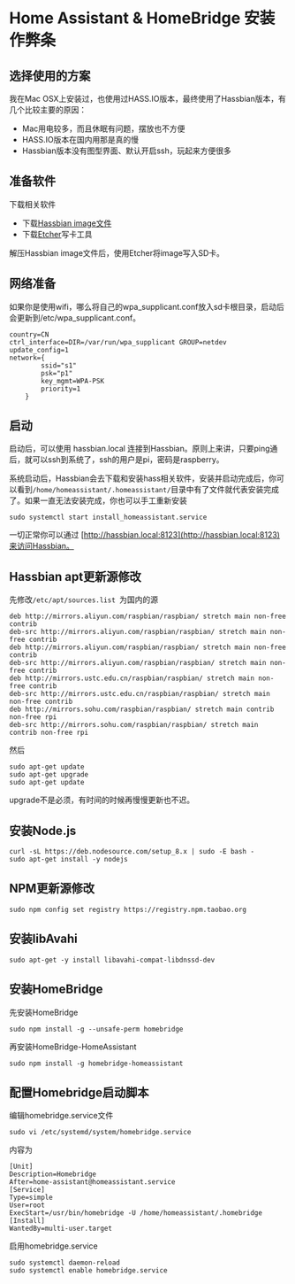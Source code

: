 # Home Assistant & HomeBridge 安装作弊条

## 选择使用的方案

我在Mac OSX上安装过，也使用过HASS.IO版本，最终使用了Hassbian版本，有几个比较主要的原因：

* Mac用电较多，而且休眠有问题，摆放也不方便
* HASS.IO版本在国内用那是真的慢
* Hassbian版本没有图型界面、默认开启ssh，玩起来方便很多

## 准备软件

下载相关软件

* 下载[Hassbian image文件](https://github.com/home-assistant/pi-gen/releases/latest)
* 下载[Etcher](https://etcher.io/)写卡工具

解压Hassbian image文件后，使用Etcher将image写入SD卡。

## 网络准备

如果你是使用wifi，哪么将自己的wpa_supplicant.conf放入sd卡根目录，启动后会更新到/etc/wpa_supplicant.conf。

```
country=CN
ctrl_interface=DIR=/var/run/wpa_supplicant GROUP=netdev
update_config=1
network={
        ssid="s1"
        psk="p1"
        key_mgmt=WPA-PSK
        priority=1
    }
```
## 启动

启动后，可以使用 hassbian.local 连接到Hassbian。原则上来讲，只要ping通后，就可以ssh到系统了，ssh的用户是pi，密码是raspberry。

系统启动后，Hassbian会去下载和安装hass相关软件，安装并启动完成后，你可以看到``` /home/homeassistant/.homeassistant/ ```目录中有了文件就代表安装完成了。如果一直无法安装完成，你也可以手工重新安装

```
sudo systemctl start install_homeassistant.service
```

一切正常你可以通过 [http://hassbian.local:8123](http://hassbian.local:8123)来访问Hassbian。

## Hassbian apt更新源修改


先修改```/etc/apt/sources.list ```为国内的源

```
deb http://mirrors.aliyun.com/raspbian/raspbian/ stretch main non-free contrib
deb-src http://mirrors.aliyun.com/raspbian/raspbian/ stretch main non-free contrib
deb http://mirrors.aliyun.com/raspbian/raspbian/ stretch main non-free contrib
deb-src http://mirrors.aliyun.com/raspbian/raspbian/ stretch main non-free contrib
deb http://mirrors.ustc.edu.cn/raspbian/raspbian/ stretch main non-free contrib
deb-src http://mirrors.ustc.edu.cn/raspbian/raspbian/ stretch main non-free contrib
deb http://mirrors.sohu.com/raspbian/raspbian/ stretch main contrib non-free rpi
deb-src http://mirrors.sohu.com/raspbian/raspbian/ stretch main contrib non-free rpi
```

然后

```
sudo apt-get update
sudo apt-get upgrade
sudo apt-get update
```

upgrade不是必须，有时间的时候再慢慢更新也不迟。

## 安装Node.js

```
curl -sL https://deb.nodesource.com/setup_8.x | sudo -E bash -
sudo apt-get install -y nodejs
```

## NPM更新源修改

```
sudo npm config set registry https://registry.npm.taobao.org
```
## 安装libAvahi

```
sudo apt-get -y install libavahi-compat-libdnssd-dev
```

## 安装HomeBridge

先安装HomeBridge

```
sudo npm install -g --unsafe-perm homebridge
```

再安装HomeBridge-HomeAssistant

```
sudo npm install -g homebridge-homeassistant
```

## 配置Homebridge启动脚本

编辑homebridge.service文件
```
sudo vi /etc/systemd/system/homebridge.service
```

内容为

```
[Unit]
Description=Homebridge
After=home-assistant@homeassistant.service
[Service]
Type=simple
User=root
ExecStart=/usr/bin/homebridge -U /home/homeassistant/.homebridge
[Install]
WantedBy=multi-user.target
```

启用homebridge.service

```
sudo systemctl daemon-reload
sudo systemctl enable homebridge.service
```
